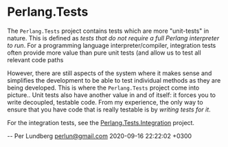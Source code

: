# Perlang.Tests

The `Perlang.Tests` project contains tests which are more "unit-tests" in nature. This is defined as _tests that do not
require a full Perlang interpreter to run_. For a programming language interpreter/compiler, integration tests often
provide more value than pure unit tests (and allow us to test all relevant code paths

However, there are still aspects of the system where it makes sense and simplifies the development to be able to test
individual methods as they are being developed. This is where the `Perlang.Tests` project come into picture.. Unit tests 
also have another value in and of itself: it forces you to write decoupled, testable code. From my experience, the only
way to ensure that you have code that is really testable is by _writing tests for it_.  

For the integration tests, see the [Perlang.Tests.Integration](../Perlang.Tests.Integration) project.

-- Per Lundberg <perlun@gmail.com>  2020-09-16 22:22:02 +0300

